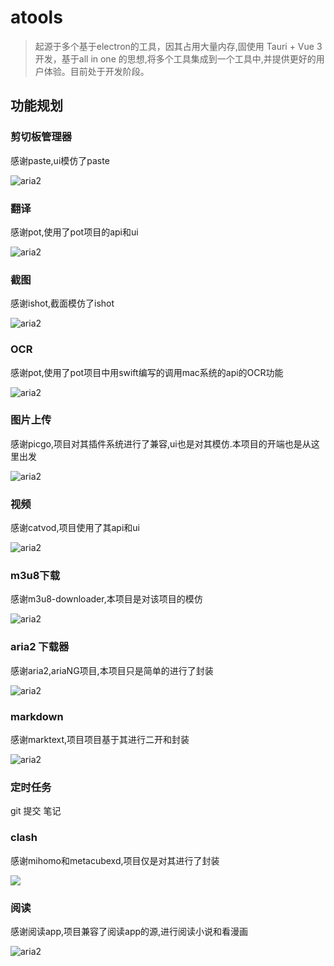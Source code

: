 
# atools

> 起源于多个基于electron的工具，因其占用大量内存,固使用 Tauri + Vue 3 开发，基于all in one 的思想,将多个工具集成到一个工具中,并提供更好的用户体验。目前处于开发阶段。


## 功能规划

### 剪切板管理器
感谢paste,ui模仿了paste

![aria2](https://piclib.arick.top/assets/2024/02/atools/cate.png)


### 翻译
感谢pot,使用了pot项目的api和ui

![aria2](https://piclib.arick.top/assets/2024/02/atools/tran.png)

### 截图
感谢ishot,截面模仿了ishot

![aria2](https://piclib.arick.top/assets/2024/02/atools/ishot.png)

### OCR
感谢pot,使用了pot项目中用swift编写的调用mac系统的api的OCR功能

![aria2](https://piclib.arick.top/assets/2024/02/atools/orc.png)
### 图片上传
感谢picgo,项目对其插件系统进行了兼容,ui也是对其模仿.本项目的开端也是从这里出发

![aria2](https://piclib.arick.top/assets/2024/02/atools/pictool.png)

### 视频
感谢catvod,项目使用了其api和ui

![aria2](https://piclib.arick.top/assets/2024/02/atools/movie.png)

### m3u8下载
感谢m3u8-downloader,本项目是对该项目的模仿

![aria2](https://piclib.arick.top/assets/2024/02/atools/m3u8.png)

### aria2 下载器
感谢aria2,ariaNG项目,本项目只是简单的进行了封装

![aria2](https://piclib.arick.top/assets/2024/02/atools/aria.png)

### markdown
感谢marktext,项目项目基于其进行二开和封装

![aria2](https://github.com/marktext/marktext/raw/develop/docs/marktext.png?raw=true)


### 定时任务 
git 提交 笔记

### clash
感谢mihomo和metacubexd,项目仅是对其进行了封装

![](https://github.com/MetaCubeX/metacubexd/raw/main/docs/preview-overview.webp)

### 阅读
感谢阅读app,项目兼容了阅读app的源,进行阅读小说和看漫画

![aria2](https://piclib.arick.top/assets/2024/02/atools/read.png)
